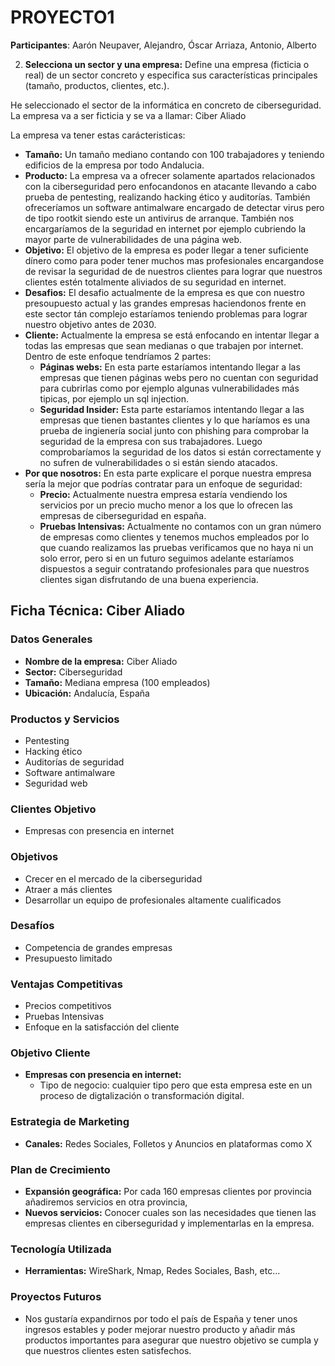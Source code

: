 # PROYECTO1

**Participantes**: Aarón Neupaver, Alejandro, Óscar Arriaza, Antonio, Alberto
   
2. **Selecciona un sector y una empresa:** Define una empresa (ficticia o real) de un sector concreto y especifica sus características principales (tamaño, productos,     clientes, etc.).
   
He seleccionado el sector de la informática en concreto de ciberseguridad.
La empresa va a ser ficticia y se va a llamar: Ciber Aliado

La empresa va tener estas carácteristicas:
* **Tamaño:** Un tamaño mediano contando con 100 trabajadores y teniendo edificios de la empresa por todo Andalucia.
* **Producto:** La empresa va a ofrecer solamente apartados relacionados con la ciberseguridad pero enfocandonos en atacante llevando a cabo prueba de pentesting, realizando hacking ético y auditorías. También ofreceríamos un software antimalware encargado de detectar virus pero de tipo rootkit siendo este un antivirus de arranque. También nos encargaríamos de la seguridad en internet por ejemplo cubriendo la mayor parte de vulnerabilidades de una página web.
* **Objetivo:** El objetivo de la empresa es poder llegar a tener suficiente dínero como para poder tener muchos mas profesionales encargandose de revisar la seguridad de de nuestros clientes para lograr que nuestros clientes estén totalmente aliviados de su seguridad en internet.
* **Desafios:** El desafio actualmente de la empresa es que con nuestro presoupuesto actual y las grandes empresas haciendonos frente en este sector tán complejo estaríamos teniendo problemas para lograr nuestro objetivo antes de 2030.
* **Cliente:** Actualmente la empresa se está enfocando en intentar llegar a todas las empresas que sean medianas o que trabajen por internet. Dentro de este enfoque tendríamos 2 partes:
    * **Páginas webs:** En esta parte estaríamos intentando llegar a las empresas que tienen páginas webs pero no cuentan con seguridad para cubrirlas como por ejemplo algunas vulnerabilidades más tipicas, por ejemplo un sql injection.
    * **Seguridad Insider:** Esta parte estaríamos intentando llegar a las empresas que tienen bastantes clientes y lo que haríamos es una prueba de ingienería social junto con phishing para comprobar la seguridad de la empresa con sus trabajadores. Luego comprobaríamos la seguridad de los datos si están correctamente y no sufren de vulnerabilidades o si están siendo atacados.
* **Por que nosotros:** En esta parte explicare el porque nuestra empresa sería la mejor que podrías contratar para un enfoque de seguridad: 
    * **Precio:** Actualmente nuestra empresa estaría vendiendo los servicios por un precio mucho menor a los que lo ofrecen las empresas de ciberseguridad en españa.
    * **Pruebas Intensivas:** Actualmente no contamos con un gran número de empresas como clientes y tenemos muchos empleados por lo que cuando realizamos las pruebas verificamos que no haya ni un solo error, pero si en un futuro seguimos adelante estaríamos dispuestos a seguir contratando profesionales para que nuestros clientes sigan disfrutando de una buena experiencia.



## Ficha Técnica: Ciber Aliado

### Datos Generales
* **Nombre de la empresa:** Ciber Aliado
* **Sector:** Ciberseguridad
* **Tamaño:** Mediana empresa (100 empleados)
* **Ubicación:** Andalucía, España

### Productos y Servicios
* Pentesting
* Hacking ético
* Auditorías de seguridad
* Software antimalware
* Seguridad web

### Clientes Objetivo
* Empresas con presencia en internet

### Objetivos
* Crecer en el mercado de la ciberseguridad
* Atraer a más clientes
* Desarrollar un equipo de profesionales altamente cualificados

### Desafíos
* Competencia de grandes empresas
* Presupuesto limitado

### Ventajas Competitivas
* Precios competitivos
* Pruebas Intensivas
* Enfoque en la satisfacción del cliente

### Objetivo Cliente
* **Empresas con presencia en internet:**
    * Tipo de negocio: cualquier tipo pero que esta empresa este en un proceso de digtalización o transformación digital.

### Estrategia de Marketing
* **Canales:** Redes Sociales, Folletos y Anuncios en plataformas como X

### Plan de Crecimiento
* **Expansión geográfica:** Por cada 160 empresas clientes por provincia añadiremos servicios en otra provincia,
* **Nuevos servicios:** Conocer cuales son las necesidades que tienen las empresas clientes en ciberseguridad y implementarlas en la empresa.

### Tecnología Utilizada
* **Herramientas:** WireShark, Nmap, Redes Sociales, Bash, etc...

### Proyectos Futuros
* Nos gustaría expandirnos por todo el país de España y tener unos ingresos estables y poder mejorar nuestro producto y añadir más productos importantes para asegurar que nuestro objetivo se cumpla y que nuestros clientes esten satisfechos.
